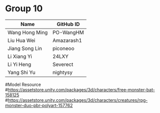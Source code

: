 # Group 10

| Name            | GitHub ID     |
|-----------------|---------------|
| Wang Hong Ming  | PO-WangHM     |
| Liu Hua Wei     | Amazarash1    |
| Jiang Song Lin  | piconeoo      |
| Li Xiang Yi     | 24LXY         |
| Li Yi Heng      | Severect      |
| Yang Shi Yu     | nightysy      |

#Model Resource
#https://assetstore.unity.com/packages/3d/characters/free-monster-bat-158125
#https://assetstore.unity.com/packages/3d/characters/creatures/rpg-monster-duo-pbr-polyart-157762
